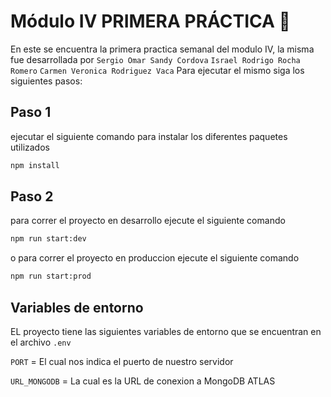 
# Módulo IV PRIMERA PRÁCTICA 📝  
En este se encuentra la primera practica semanal del modulo IV, la misma fue desarrollada por 
`Sergio Omar Sandy Cordova`
`Israel Rodrigo Rocha Romero`
`Carmen Veronica Rodriguez Vaca`
Para ejecutar el mismo siga los siguientes pasos:

## Paso 1
ejecutar el siguiente comando para instalar los diferentes paquetes utilizados
```bash
npm install
```
## Paso 2
para correr el proyecto en desarrollo ejecute el siguiente comando
``` bash
npm run start:dev
```
o para correr el proyecto en produccion ejecute el siguiente comando
```bash
npm run start:prod
```

## Variables de entorno 
EL proyecto tiene las siguientes variables de entorno que se encuentran en el archivo
`.env`

`PORT` = El cual nos indica el puerto de nuestro servidor    

`URL_MONGODB` = La cual es la URL de conexion a MongoDB ATLAS